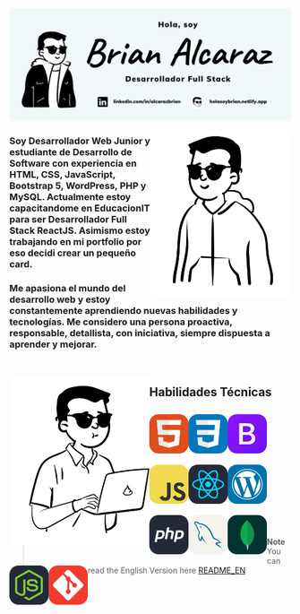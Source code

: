 ![Brian Alcaraz Banner Github](https://github.com/HolasoyBrianxd/HolasoyBrianxd/blob/main/img/banner-github.png)

<a href="#"><img align="right" alt="Brian Alcaraz Avatar" width="250" height="300" src="https://github.com/HolasoyBrianxd/HolasoyBrianxd/blob/main/img/brian3.png"></a>

### Soy Desarrollador Web Junior y estudiante de Desarrollo de Software con experiencia en HTML, CSS, JavaScript, Bootstrap 5, WordPress, PHP y MySQL. Actualmente estoy capacitandome en EducacionIT para ser Desarrollador Full Stack ReactJS. Asimismo estoy trabajando en mi portfolio por eso decidi crear un pequeño card.

### Me apasiona el mundo del desarrollo web y estoy constantemente aprendiendo nuevas habilidades y tecnologías. Me considero una persona proactiva, responsable, detallista, con iniciativa, siempre dispuesta a aprender y mejorar.

<br/>

<a href="#"><img align="left" alt="Brian Alcaraz Avatar" width="250" height="300" src="https://github.com/HolasoyBrianxd/HolasoyBrianxd/blob/main/img/brian5.png"></a>

<h2 align="left"> Habilidades Técnicas </h2>

<img align="left" alt="Logo HTML" width="70" src="https://github.com/HolasoyBrianxd/HolasoyBrianxd/blob/main/img/HTML.svg" vspace="10">
<img align="left" alt="Logo CSS" width="70" src="https://github.com/HolasoyBrianxd/HolasoyBrianxd/blob/main/img/CSS.svg" vspace="10">
<img align="left" alt="Logo Bootstrap" width="70" src="https://github.com/HolasoyBrianxd/HolasoyBrianxd/blob/main/img/Bootstrap.svg" vspace="10">
<img align="left" alt="Logo JavaScript" width="70" src="https://github.com/HolasoyBrianxd/HolasoyBrianxd/blob/main/img/JavaScript.svg" vspace="10">
<img align="left" alt="Logo React" width="70" src="https://github.com/HolasoyBrianxd/HolasoyBrianxd/blob/main/img/React-Dark.svg" vspace="10">
<img align="left" alt="Logo WordPress" width="70" src="https://github.com/HolasoyBrianxd/HolasoyBrianxd/blob/main/img/Wordpress.svg" vspace="10">  
<p>&nbsp;</p>
<p>&nbsp;</p>

<img align="left" alt="Logo PHP" width="70" src="https://github.com/HolasoyBrianxd/HolasoyBrianxd/blob/main/img/PHP-Dark.svg" vspace="10">
<img align="left" alt="Logo MySQL" width="70" src="https://github.com/HolasoyBrianxd/HolasoyBrianxd/blob/main/img/MySQL-Light.svg" vspace="10">
<img align="left" alt="Logo MongoDB" width="70" src="https://github.com/HolasoyBrianxd/HolasoyBrianxd/blob/main/img/MongoDB.svg" vspace="10">
<img align="left" alt="Logo NodeJS" width="70" src="https://github.com/HolasoyBrianxd/HolasoyBrianxd/blob/main/img/NodeJS-Dark.svg" vspace="10">
<img align="left" alt="Logo GIT" width="70" src="https://github.com/HolasoyBrianxd/HolasoyBrianxd/blob/main/img/Git.svg" vspace="10">  

<br/>
<br/>
<br/>
<br/>
<br/>
<br/>
<br/>
<br/>
<br/>

> **Note**
> You can read the English Version here [README_EN](https://github.com/HolasoyBrianxd/HolasoyBrianxd/blob/main/README_EN.md)




